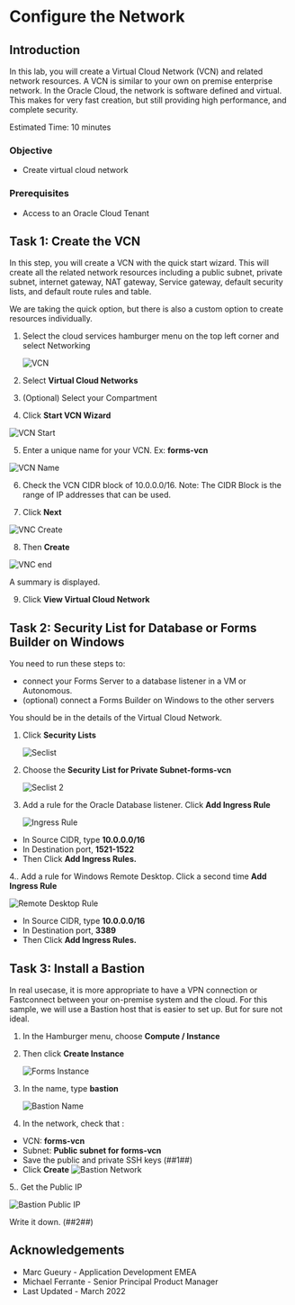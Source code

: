 # Configure the Network #

## Introduction

In this lab, you will create a Virtual Cloud Network (VCN) and related network resources. A VCN is similar to your own on premise enterprise network.  In the Oracle Cloud, the network is software defined and virtual. This makes for very fast creation, but still providing high performance, and complete security. 

Estimated Time: 10 minutes

### Objective

* Create virtual cloud network

### Prerequisites

* Access to an Oracle Cloud Tenant

## Task 1: Create the VCN ##

In this step, you will create a VCN with the quick start wizard. This will create all the related network resources including a public subnet, private subnet, internet gateway, NAT gateway, Service gateway, default security lists, and default route rules and table.

We are taking the quick option, but there is also a custom option to create resources individually.

1. Select the cloud services hamburger menu on the top left corner and select Networking

    ![VCN](./images/forms-hamburger-vcn.png)

2. Select **Virtual Cloud Networks**

3. (Optional) Select your Compartment

4. Click **Start VCN Wizard**

  ![VCN Start](./images/forms-vcn-start.png)

5. Enter a unique name for your VCN. Ex: **forms-vcn**

 ![VCN Name](./images/forms-vcn-name.png)

6. Check the VCN CIDR block of 10.0.0.0/16.  Note: The CIDR Block is the range of IP addresses that can be used.

7. Click **Next** 

  ![VNC Create](./images/forms-vcn-create.png)

8. Then **Create**

  ![VNC end](./images/forms-vcn-end.png)

  A summary is displayed. 

9. Click **View Virtual Cloud Network**

## Task 2: Security List for Database or Forms Builder on Windows ##

You need to run these steps to:
- connect your Forms Server to a database listener in a VM or Autonomous. 
- (optional) connect a Forms Builder on Windows to the other servers

You should be in the details of the Virtual Cloud Network.
   
1. Click **Security Lists**

   ![Seclist](./images/forms-vcn-seclist.png)

2. Choose the **Security List for Private Subnet-forms-vcn**

   ![Seclist 2](./images/forms-private-seclist.png)

3. Add a rule for the Oracle Database listener. Click **Add Ingress Rule**

   ![Ingress Rule](./images/forms-private-ingress-rule.png)

- In Source CIDR, type **10.0.0.0/16**
- In Destination port, **1521-1522**
- Then Click **Add Ingress Rules.**

4.. Add a rule for Windows Remote Desktop. Click a second time **Add Ingress Rule**

   ![Remote Desktop Rule](./images/forms-private-ingress-rule-remote-desktop.png)

- In Source CIDR, type **10.0.0.0/16**
- In Destination port, **3389**
- Then Click **Add Ingress Rules.**

## Task 3: Install a Bastion   ##

In real usecase, it is more appropriate to have a VPN connection or Fastconnect between your on-premise system and the cloud.
For this sample, we will use a Bastion host that is easier to set up. But for sure not ideal.

1. In the Hamburger menu, choose **Compute / Instance**
2. Then click **Create Instance**

   ![Forms Instance](./images/forms-instance.png)

3. In the name, type **bastion**

   ![Bastion Name](./images/forms-bastion-name.png)

4. In the network, check that :
- VCN: **forms-vcn**
- Subnet: **Public subnet for forms-vcn**
- Save the public and private SSH keys (##1##)
- Click **Create**
![Bastion Network](./images/forms-bastion-network-ssh.png)

5.. Get the Public IP

   ![Bastion Public IP](./images/forms-bastion-public-ip.png)

Write it down. (##2##)

## Acknowledgements
* Marc Gueury - Application Development EMEA
* Michael Ferrante - Senior Principal Product Manager
* Last Updated - March 2022
